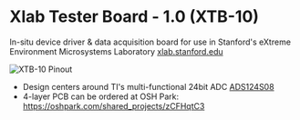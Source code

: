 # Xlab Tester Board - 1.0 (XTB-10)
In-situ device driver & data acquisition board for use in Stanford's eXtreme Environment Microsystems Laboratory [xlab.stanford.edu](https://xlab.stanford.edu/)



![](https://github.com/maholli/XTB/blob/master/media/XTB_pinout.png "XTB-10 Pinout")


* Design centers around TI's multi-functional 24bit ADC [ADS124S08](http://www.ti.com/product/ADS124S08)
* 4-layer PCB can be ordered at OSH Park: [https://oshpark.com/shared_projects/zCFHqtC3 ](https://oshpark.com/shared_projects/zCFHqtC3 )

